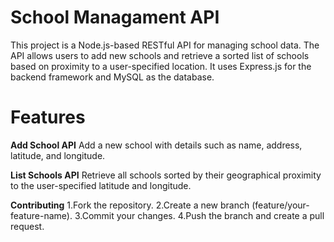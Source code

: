 # School Managament API
This project is a Node.js-based RESTful API for managing school data. The API allows users to add new schools and retrieve a sorted list of schools based on proximity to a user-specified location. It uses Express.js for the backend framework and MySQL as the database.

# Features
**Add School API**
Add a new school with details such as name, address, latitude, and longitude.

**List Schools API**
Retrieve all schools sorted by their geographical proximity to the user-specified latitude and longitude.

**Contributing**
1.Fork the repository.
2.Create a new branch (feature/your-feature-name).
3.Commit your changes.
4.Push the branch and create a pull request.

